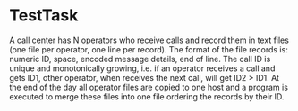 # TestTask
A call center has N operators who receive calls and record them in text files (one file per operator, one line per record). The format of
the file records is: numeric ID, space, encoded message details, end of line. The call ID is unique and monotonically growing, i.e. if an
operator receives a call and gets ID1, other operator, when receives the next call, will get ID2 > ID1. At the end of the day all operator
files are copied to one host and a program is executed to merge these files into one file ordering the records by their ID.
